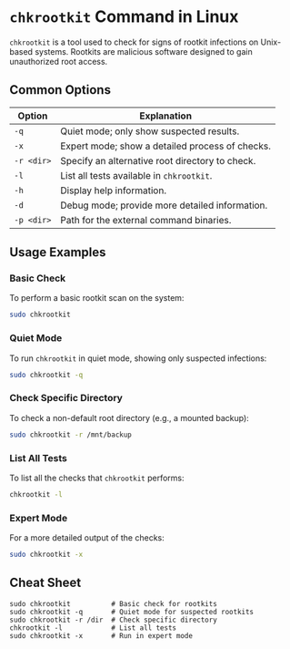 # `chkrootkit` Command in Linux

`chkrootkit` is a tool used to check for signs of rootkit infections on Unix-based systems. Rootkits are malicious software designed to gain unauthorized root access.

## Common Options

| Option       | Explanation                                          |
|--------------|------------------------------------------------------|
| `-q`         | Quiet mode; only show suspected results.             |
| `-x`         | Expert mode; show a detailed process of checks.      |
| `-r <dir>`   | Specify an alternative root directory to check.      |
| `-l`         | List all tests available in `chkrootkit`.            |
| `-h`         | Display help information.                            |
| `-d`         | Debug mode; provide more detailed information.       |
| `-p <dir>`   | Path for the external command binaries.              |

## Usage Examples

### Basic Check
To perform a basic rootkit scan on the system:
```bash
sudo chkrootkit
```

### Quiet Mode
To run `chkrootkit` in quiet mode, showing only suspected infections:
```bash
sudo chkrootkit -q
```

### Check Specific Directory
To check a non-default root directory (e.g., a mounted backup):
```bash
sudo chkrootkit -r /mnt/backup
```

### List All Tests
To list all the checks that `chkrootkit` performs:
```bash
chkrootkit -l
```

### Expert Mode
For a more detailed output of the checks:
```bash
sudo chkrootkit -x
```

## Cheat Sheet

```plaintext
sudo chkrootkit          # Basic check for rootkits
sudo chkrootkit -q       # Quiet mode for suspected rootkits
sudo chkrootkit -r /dir  # Check specific directory
chkrootkit -l            # List all tests
sudo chkrootkit -x       # Run in expert mode
```

